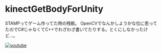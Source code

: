 # kinectGetBodyForUnity
STAMPってゲーム作ってた時の残骸。
OpenCVでなんかしようかな位に思ってたのでC#じゃなくてC++でわざわざ書いてたりする。とくにしなかったけど…。

[![youtube](http://img.youtube.com/vi/Km0R90f4teM/0.jpg)](https://youtu.be/Km0R90f4teM)
